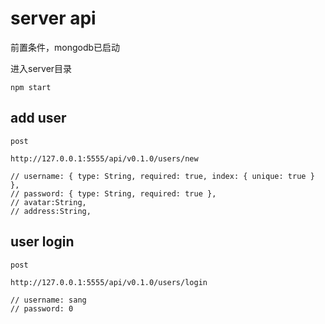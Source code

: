 # server api


前置条件，mongodb已启动

进入server目录

	npm start

## add user

	post 
	
	http://127.0.0.1:5555/api/v0.1.0/users/new

	// username: { type: String, required: true, index: { unique: true } },
	// password: { type: String, required: true },
	// avatar:String,
	// address:String,
	
## user login

	post 
	
	http://127.0.0.1:5555/api/v0.1.0/users/login

	// username: sang
	// password: 0

